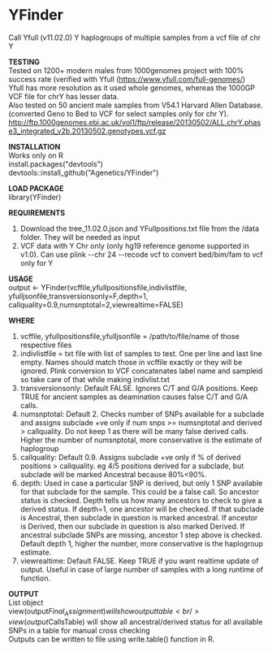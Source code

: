 # YFinder
Call Yfull (v11.02.0) Y haplogroups of multiple samples from a vcf file of chr Y

**TESTING**<br />
Tested on 1200+ modern males from 1000genomes project with 100% success rate (verified with Yfull (https://www.yfull.com/full-genomes/)<br />
Yfull has more resolution as it used whole genomes, whereas the 1000GP VCF file for chrY has lesser data.<br />
Also tested on 50 ancient male samples from V54.1 Harvard Allen Database. (converted Geno to Bed to VCF for select samples only for chr Y).<br />
http://ftp.1000genomes.ebi.ac.uk/vol1/ftp/release/20130502/ALL.chrY.phase3_integrated_v2b.20130502.genotypes.vcf.gz<br />


**INSTALLATION** <br />
Works only on R <br />
install.packages("devtools") <br />
devtools::install_github("Agenetics/YFinder") <br />

**LOAD PACKAGE**<br />
library(YFinder)<br />

**REQUIREMENTS**<br />
1. Download the tree_11.02.0.json and YFullpositions.txt file from the /data folder. They will be needed as input<br />
2. VCF data with Y Chr only (only hg19 reference genome supported in v1.0). Can use plink --chr 24 --recode vcf to convert bed/bim/fam to vcf only for Y <br />

**USAGE**<br />
output <- YFinder(vcffile,yfullpositionsfile,indivlistfile,
                          yfulljsonfile,transversionsonly=F,depth=1,
                          callquality=0.9,numsnptotal=2,viewrealtime=FALSE)<br />

**WHERE**<br />
1. vcffile, yfullpositionsfile,yfulljsonfile = /path/to/file/name of those respective files<br />
2. indivlistfile = txt file with list of samples to test. One per line and last line empty. Names should match those in vcffile exactly or they will be ignored. Plink conversion to VCF concatenates label name and sampleid so take care of that while making indivlist.txt <br />
3. transversionsonly: Default FALSE. Ignores C/T and G/A positions. Keep TRUE for ancient samples as deamination causes false C/T and G/A calls.<br />
4. numsnptotal: Default 2. Checks number of SNPs available for a subclade and assigns subclade +ve only if num snps >= numsnptotal and derived > callquality. Do not keep 1 as there will be many false derived calls. Higher the number of numsnptotal, more conservative is the estimate of haplogroup <br />
5. callquality: Default 0.9. Assigns subclade +ve only if % of derived positions > callquality. eg 4/5 positions derived for a subclade, but subclade will be marked Ancestral because 80%<90%.
6. depth: Used in case a particular SNP is derived, but only 1 SNP available for that subclade for the sample. This could be a false call. So ancestor status is checked. Depth tells us how many ancestors to check to give a derived status. If depth=1, one ancestor will be checked. If that subclade is Ancestral, then subclade in question is marked ancestral. If ancestor is Derived, then our subclade in question is also marked Derived. If ancestral subclade SNPs are missing, ancestor 1 step above is checked. Default depth 1, higher the number, more conservative is the haplogroup estimate.<br />
7. viewrealtime: Default FALSE. Keep TRUE if you want realtime update of output. Useful in case of large number of samples with a long runtime of function.<br />

**OUTPUT**<br />
List object <br />
view(output$Final_Assignment) will show output table<br />
view(output$CallsTable) will show all ancestral/derived status for all available SNPs in a table for manual cross checking<br />
Outputs can be written to file using write.table() function in R.
